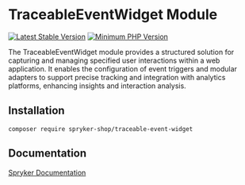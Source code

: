 # TraceableEventWidget Module

[![Latest Stable Version](https://poser.pugx.org/spryker-shop/traceable-event-widget/v/stable.svg)](https://packagist.org/packages/spryker-shop/traceable-event-widget)
[![Minimum PHP Version](https://img.shields.io/badge/php-%3E%3D%208.3-8892BF.svg)](https://php.net/)

The TraceableEventWidget module provides a structured solution for capturing and managing specified user interactions within a web application. It enables the configuration of event triggers and modular adapters to support precise tracking and integration with analytics platforms, enhancing insights and interaction analysis.

## Installation

```
composer require spryker-shop/traceable-event-widget
```

## Documentation

[Spryker Documentation](https://docs.spryker.com)

